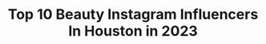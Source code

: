 ---
title: Top 10 Beauty Instagram Influencers In Houston in 2023
description: >-
  Find top beauty Instagram influencers in Houston in 2023. Most popular hashtags: #houston #beauty #makeup #hair.
platform: Instagram
hits: 256
text_top: Identify the top-rated Instagram accounts on inBeat.
text_bottom: Our database has 256 Instagram influencers like this in Houston, United States for you to pitch.
profiles:
  - username: "anaalvarezblog"
    fullname: >-
      Ana Alvarez
    bio: >-
      everyday style | beauty houston, tx ✉️ anaalvarezblog@yahoo.com shop my outfits ↓
    location: "United States"
    followers: 38821
    engagement: 160
    commentsToLikes: 0.315210
    id: ck14kwr6krpga0i199eex5bjc
    verified: false
    hashtags: "#ltkfall, #liketkit, #ltkunder100, #ltkunder50"
  - username: "flawlessbyamin"
    fullname: >-
      Amin Kabani
    bio: >-
      Makeup artist /Trainer 💄 Pro Makeup Artists Workshops available Contact: teamflawless@yahoo.com @teamflawless.co @pxystxlifestyle
    location: "United States"
    followers: 16584
    engagement: 196
    commentsToLikes: 0.054555
    id: ck0ucasligdk30i19piu3wxxt
    verified: false
    hashtags: "#makeuptutorial, #makeupgoals, #beauty, #houstonbrides"
  - username: "1beautyobt"
    fullname: >-
      Number One Beauty Supply (OBT)
    bio: >-
      ✨Rated #1 Beauty Supply in Orlando 👩🏽‍🦳Full Lace Wigs 💇🏻‍♀️Bundle Hair 🔸Clip & Tape Extensions 🔸Beauty Products 📨DM to order/info 1beautyOBT.com
    location: "United States"
    followers: 50337
    engagement: 44
    commentsToLikes: 0.070778
    id: ck0vxy7u71b9o0i19y22rm4aq
    verified: false
    hashtags: "#hair, #slayed, #fortlauderdale, #miamimua"
  - username: "me.koh"
    fullname: >-
      Mekoh
    bio: >-
      minimalism | type 4 hair | beauty 📍houston, texas NEW YT videos weekly 👇🏾
    location: "United States"
    followers: 17241
    engagement: 642
    commentsToLikes: 0.065785
    id: ck8syullrm2fi0j78ak14l2no
    verified: false
    hashtags: "#unapologeticallyreal, #mejuripartner, #rikilovesriki, #ad"
  - username: "tiffanynicholsdesign"
    fullname: >-
      Tiffany Nichols
    bio: >-
      Favored 🙏🏽 📍Houston Beauty Branding | Marketing | Sales Published Blogger & Content Creator 🎥 📸
    location: "United States"
    followers: 44400
    engagement: 188
    commentsToLikes: 0.060240
    id: ck15rsds39gk60i19fcqndpm8
    verified: false
    hashtags: "#tiffanynicholsdesign, #houstoninfluencer, #houstonblogger, #blackgirlstravel"
  - username: "nicolemehta"
    fullname: >-
      NICOLE MEHTA
    bio: >-
      The Perfect Ensemble 🧿 Fashion | Fitness | Travel | Skincare & Beauty 📍Houston
    location: "United States"
    followers: 80746
    engagement: 198
    commentsToLikes: 0.091179
    id: ck0w1zktblwyd0i19sqjq3oqy
    verified: false
    hashtags: "#diwali2020, #desiinfluencer, #diwali, #diwaliathome"
  - username: "missmegan_2u"
    fullname: >-
      Megan S: Hair & Fashion
    bio: >-
      •HAIR STYLIST •FASHION INFLUENCER •ALL THINGS BEAUTY 📍HOUSTON Owner/Operator:@themeffecthairstudio ⬅️‼️
    location: "United States"
    followers: 6071
    engagement: 591
    commentsToLikes: 0.109753
    id: ckaornm7xo0yr0i780rrkjycj
    verified: false
    hashtags: "#cancergang, #happy713dayyall, #32, #713day"
  - username: "thelhway"
    fullname: >-
      Laie Holloway
    bio: >-
      When life gets blurry Adjust your focus.
    location: "United States"
    followers: 41716
    engagement: 310
    commentsToLikes: 0.024394
    id: ck5c7qorh80ew0i11qahbcf1o
    verified: false
    hashtags: "#texas, #model, #notinhouston, #portraitsociety"
  - username: "coriaston39"
    fullname: >-
      CORI ASTON
    bio: >-
      𝙶𝙻𝙾𝙱𝙰𝙻 𝙵𝙸𝙽𝙰𝙻𝙸𝚂𝚃 •𝐀𝐜𝐚𝐝é𝐦𝐢𝐞 𝐝𝐞 𝐂𝐢𝐧é𝐦𝐚 𝙸𝙽𝚃’l 𝙱𝙴𝙰𝚄𝚃𝚈 𝙰𝚆𝙰𝚁𝙳 •𝐀𝐯𝐚𝐧𝐭-𝐠𝐚𝐫𝐝𝐞⁣⁣⠀ 𝙽𝙰𝚃𝙸𝙾𝙽𝙰𝙻 •𝐌𝐚𝐤𝐞𝐮𝐩 𝐀𝐫𝐭𝐢𝐬𝐭 𝐨𝐟 𝐭𝐡𝐞 𝐘𝐞𝐚𝐫 𝐍𝐀𝐇𝐀⁣⁣⠀ ⁣⁣BOOKING: 713.907.1490
    location: "United States"
    followers: 16866
    engagement: 98
    commentsToLikes: 0.096521
    id: ck0u23g33ytph0i19lmpnhrxy
    verified: false
    hashtags: "#makeupbycori, #makeupforphotography, #blonde, #cleanbeauty"
  - username: "lashkisseyelashes"
    fullname: >-
      Lashkiss Eyelash Extensions
    bio: >-
      #dallaslashes #arlingtonlashes TRAINING AVAILABLE LINK IN BIO TO BOOK ❗️I AM DA LASH GOAT 🐐 💨License Instructor @lashkiss_eyelashes_ BACKUP PAGE
    location: "United States"
    followers: 10543
    engagement: 288
    commentsToLikes: 0.039416
    id: ck5zqwjnpvfmc0i14w38nd71r
    verified: false
    hashtags: "#carebears, #lashpro, #lashes, #lashartist"
---